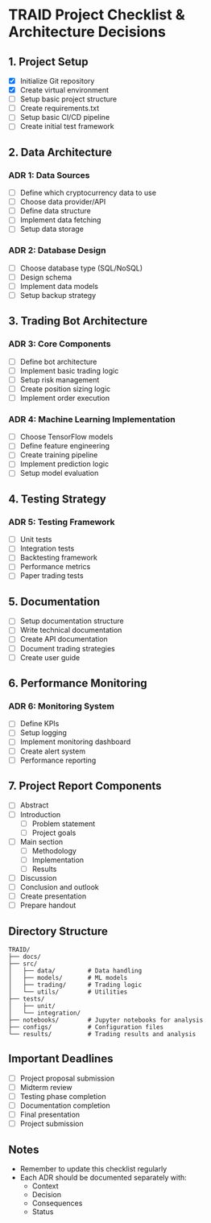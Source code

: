 # TRAID Project Checklist & Architecture Decisions

## 1. Project Setup
- [x] Initialize Git repository
- [x] Create virtual environment
- [ ] Setup basic project structure
- [ ] Create requirements.txt
- [ ] Setup basic CI/CD pipeline
- [ ] Create initial test framework

## 2. Data Architecture
### ADR 1: Data Sources
- [ ] Define which cryptocurrency data to use
- [ ] Choose data provider/API
- [ ] Define data structure
- [ ] Implement data fetching
- [ ] Setup data storage

### ADR 2: Database Design
- [ ] Choose database type (SQL/NoSQL)
- [ ] Design schema
- [ ] Implement data models
- [ ] Setup backup strategy

## 3. Trading Bot Architecture
### ADR 3: Core Components
- [ ] Define bot architecture
- [ ] Implement basic trading logic
- [ ] Setup risk management
- [ ] Create position sizing logic
- [ ] Implement order execution

### ADR 4: Machine Learning Implementation
- [ ] Choose TensorFlow models
- [ ] Define feature engineering
- [ ] Create training pipeline
- [ ] Implement prediction logic
- [ ] Setup model evaluation

## 4. Testing Strategy
### ADR 5: Testing Framework
- [ ] Unit tests
- [ ] Integration tests
- [ ] Backtesting framework
- [ ] Performance metrics
- [ ] Paper trading tests

## 5. Documentation
- [ ] Setup documentation structure
- [ ] Write technical documentation
- [ ] Create API documentation
- [ ] Document trading strategies
- [ ] Create user guide

## 6. Performance Monitoring
### ADR 6: Monitoring System
- [ ] Define KPIs
- [ ] Setup logging
- [ ] Implement monitoring dashboard
- [ ] Create alert system
- [ ] Performance reporting

## 7. Project Report Components
- [ ] Abstract
- [ ] Introduction
  - [ ] Problem statement
  - [ ] Project goals
- [ ] Main section
  - [ ] Methodology
  - [ ] Implementation
  - [ ] Results
- [ ] Discussion
- [ ] Conclusion and outlook
- [ ] Create presentation
- [ ] Prepare handout

## Directory Structure
```
TRAID/
├── docs/
├── src/
│   ├── data/         # Data handling
│   ├── models/       # ML models
│   ├── trading/      # Trading logic
│   └── utils/        # Utilities
├── tests/
│   ├── unit/
│   └── integration/
├── notebooks/        # Jupyter notebooks for analysis
├── configs/          # Configuration files
└── results/          # Trading results and analysis
```

## Important Deadlines
- [ ] Project proposal submission
- [ ] Midterm review
- [ ] Testing phase completion
- [ ] Documentation completion
- [ ] Final presentation
- [ ] Project submission

## Notes
- Remember to update this checklist regularly
- Each ADR should be documented separately with:
  - Context
  - Decision
  - Consequences
  - Status
